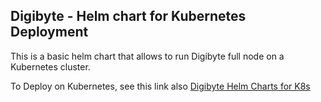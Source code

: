 ## Digibyte - Helm chart for Kubernetes Deployment

This is a basic helm chart that allows to run Digibyte full node on a Kubernetes cluster.

To Deploy on Kubernetes, see this link also [Digibyte Helm Charts for K8s](https://github.com/threefoldfoundation/blockchain_partners/tree/master/Digibyte/helm)
